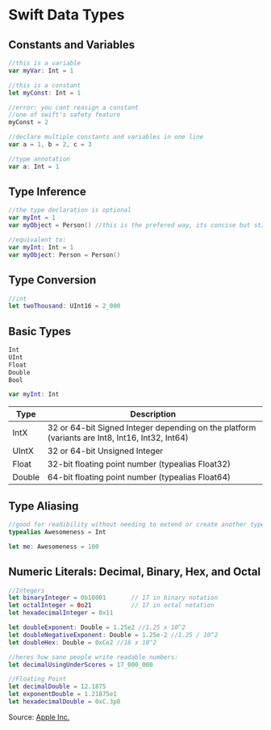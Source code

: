 # Swift Data Types

## Constants and Variables

```swift
//this is a variable
var myVar: Int = 1

//this is a constant
let myConst: Int = 1

//error: you cant reasign a constant
//one of swift's safety feature
myConst = 2

//declare multiple constants and variables in one line
var a = 1, b = 2, c = 3

//type annotation
var a: Int = 1
```

## Type Inference
```swift
//the type declaration is optional
var myInt = 1
var myObject = Person() //this is the prefered way, its concise but still readable

//equivalent to:
var myInt: Int = 1
var myObject: Person = Person()
```

## Type Conversion
```swift
//int
let twoThousand: UInt16 = 2_000
```

## Basic Types
```swift
Int
UInt
Float
Double
Bool

var myInt: Int
```

Type   | Description
------ | -----------------------------------------------------------------------------------------------
IntX   | 32 or 64-bit Signed Integer depending on the platform (variants are Int8, Int16, Int32, Int64)
UIntX  | 32 or 64-bit Unsigned Integer
Float  | 32-bit floating point number (typealias Float32)
Double | 64-bit floating point number (typealias Float64)

## Type Aliasing
```swift
//good for readibility without needing to extend or create another type
typealias Awesomeness = Int

let me: Awesomeness = 100
```

## Numeric Literals: Decimal, Binary, Hex, and Octal
```swift
//Integers
let binaryInteger = 0b10001       // 17 in binary notation
let octalInteger = 0o21           // 17 in octal notation
let hexadecimalInteger = 0x11

let doubleExponent: Double = 1.25e2 //1.25 x 10^2
let doubleNegativeExponent: Double = 1.25e-2 //1.25 / 10^2
let doubleHex: Double = 0xCe2 //16 x 10^2

//heres how sane people write readable numbers:
let decimalUsingUnderScores = 17_000_000

//Floating Point
let decimalDouble = 12.1875
let exponentDouble = 1.21875e1
let hexadecimalDouble = 0xC.3p0
```

Source: [Apple Inc.](https://developer.apple.com/library/ios/documentation/Swift/Conceptual/Swift_Programming_Language/TheBasics.html)
